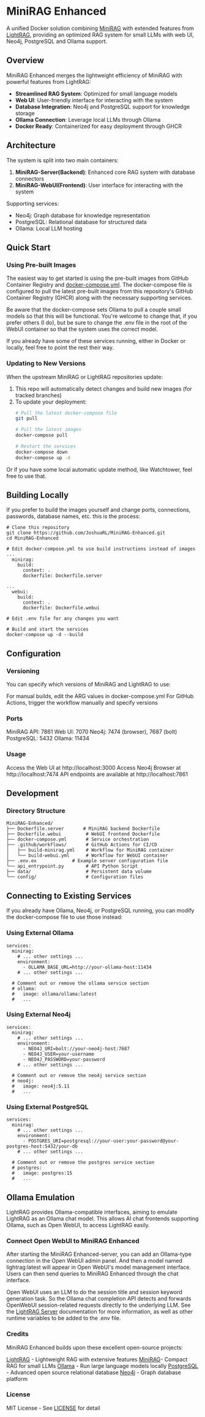 # MiniRAG Enhanced

A unified Docker solution combining [MiniRAG](https://github.com/HKUDS/MiniRAG) with extended features from [LightRAG](https://github.com/HKUDS/LightRAG), providing an optimized RAG system for small LLMs with web UI, Neo4j, PostgreSQL and Ollama support.

## Overview

MiniRAG Enhanced merges the lightweight efficiency of MiniRAG with powerful features from LightRAG:

- **Streamlined RAG System**: Optimized for small language models
- **Web UI**: User-friendly interface for interacting with the system
- **Database Integration**: Neo4j and PostgreSQL support for knowledge storage
- **Ollama Connection**: Leverage local LLMs through Ollama
- **Docker Ready**: Containerized for easy deployment through GHCR

## Architecture

The system is split into two main containers:

1. **MiniRAG-Server(Backend)**: Enhanced core RAG system with database connectors
2. **MiniRAG-WebUI(Frontend)**: User interface for interacting with the system

Supporting services:
- Neo4j: Graph database for knowledge representation
- PostgreSQL: Relational database for structured data
- Ollama: Local LLM hosting

## Quick Start

### Using Pre-built Images

The easiest way to get started is using the pre-built images from GitHub Container Registry and [docker-compose.yml](https://github.com/JoshuaRL/MiniRAG-Enhanced/blob/main/docker-compose.yml). The docker-compose file is configured to pull the latest pre-built images from this repository's GitHub Container Registry (GHCR) along with the necessary supporting services.

Be aware that the docker-compose sets Ollama to pull a couple small models so that this will be functional. You're welcome to change that, if you prefer others (I do), but be sure to change the .env file in the root of the WebUI container so that the system uses the correct model.

If you already have some of these services running, either in Docker or locally, feel free to point the rest their way. 

### Updating to New Versions

When the upstream MiniRAG or LightRAG repositories update:

1. This repo will automatically detect changes and build new images (for tracked branches)
2. To update your deployment:
   ```bash
   # Pull the latest docker-compose file
   git pull

   # Pull the latest images
   docker-compose pull

   # Restart the services
   docker-compose down
   docker-compose up -d
   ```
Or if you have some local automatic update method, like Watchtower, feel free to use that.

## Building Locally
If you prefer to build the images yourself and change ports, connections, passwords, database names, etc. this is the process:

```
# Clone this repository
git clone https://github.com/JoshuaRL/MiniRAG-Enhanced.git
cd MiniRAG-Enhanced

# Edit docker-compose.yml to use build instructions instead of images
...
  minirag:
    build:
      context: .
      dockerfile: Dockerfile.server

...
  webui:
    build:
      context: .
      dockerfile: Dockerfile.webui

# Edit .env file for any changes you want

# Build and start the services
docker-compose up -d --build
```

## Configuration
### Versioning
You can specify which versions of MiniRAG and LightRAG to use:

For manual builds, edit the ARG values in docker-compose.yml
For GitHub Actions, trigger the workflow manually and specify versions
### Ports
MiniRAG API: 7861
Web UI: 7070
Neo4j: 7474 (browser), 7687 (bolt)
PostgreSQL: 5432
Ollama: 11434
### Usage
Access the Web UI at http://localhost:3000
Access Neo4j Browser at http://localhost:7474
API endpoints are available at http://localhost:7861

## Development
### Directory Structure
```
MiniRAG-Enhanced/
├── Dockerfile.server       # MiniRAG backend Dockerfile
├── Dockerfile.webui         # WebUI frontend Dockerfile
├── docker-compose.yml       # Service orchestration
├── .github/workflows/       # GitHub Actions for CI/CD
│   ├── build-minirag.yml    # Workflow for MiniRAG container
│   └── build-webui.yml      # Workflow for WebUI container
├── .env.ex             # Example server configuration file
└── api_entrypoint.py        # API Python Script
├── data/                    # Persistent data volume
└── config/                  # Configuration files
```

## Connecting to Existing Services
If you already have Ollama, Neo4j, or PostgreSQL running, you can modify the docker-compose file to use those instead:

### Using External Ollama
```
services:
  minirag:
    # ... other settings ...
    environment:
      - OLLAMA_BASE_URL=http://your-ollama-host:11434
    # ... other settings ...

  # Comment out or remove the ollama service section
  # ollama:
  #   image: ollama/ollama:latest
  #   ...
```
### Using External Neo4j
```
services:
  minirag:
    # ... other settings ...
    environment:
      - NEO4J_URI=bolt://your-neo4j-host:7687
      - NEO4J_USER=your-username
      - NEO4J_PASSWORD=your-password
    # ... other settings ...

  # Comment out or remove the neo4j service section
  # neo4j:
  #   image: neo4j:5.11
  #   ...
```

### Using External PostgreSQL
```
services:
  minirag:
    # ... other settings ...
    environment:
      - POSTGRES_URI=postgresql://your-user:your-password@your-postgres-host:5432/your-db
    # ... other settings ...

  # Comment out or remove the postgres service section
  # postgres:
  #   image: postgres:15
  #   ...
```

## Ollama Emulation

LightRAG provides Ollama-compatible interfaces, aiming to emulate LightRAG as an Ollama chat model. This allows AI chat frontends supporting Ollama, such as Open WebUI, to access LightRAG easily.

### Connect Open WebUI to MiniRAG Enhanced
After starting the MiniRAG Enhanced-server, you can add an Ollama-type connection in the Open WebUI admin panel. And then a model named lightrag:latest will appear in Open WebUI's model management interface. Users can then send queries to MiniRAG Enhanced through the chat interface.

Open WebUI uses an LLM to do the session title and session keyword generation task. So the Ollama chat completion API detects and forwards OpenWebUI session-related requests directly to the underlying LLM. See the [LightRAG Server](https://github.com/JoshuaRL/LightRAG/tree/main/lightrag/api) documentation for more information, as well as other runtime variables to be added to the .env file.

### Credits
MiniRAG Enhanced builds upon these excellent open-source projects:

[LightRAG](https://github.com/HKUDS/LightRAG) - Lightweight RAG with extensive features
[MiniRAG](https://github.com/HKUDS/MiniRAG)- Compact RAG for small LLMs
[Ollama](https://github.com/ollama/ollama) - Run large language models locally
[PostgreSQL](https://github.com/postgres/postgres) - Advanced open source relational database
[Neo4j](https://github.com/neo4j/neo4j) - Graph database platform

### License
MIT License - See [LICENSE](https://github.com/JoshuaRL/MiniRAG-Enhanced/blob/main/LICENSE) for detail
